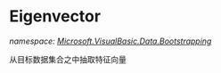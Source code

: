 ﻿# Eigenvector
_namespace: [Microsoft.VisualBasic.Data.Bootstrapping](./index.md)_

从目标数据集合之中抽取特征向量




